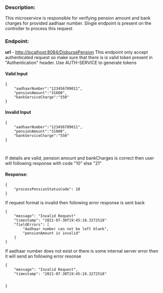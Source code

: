 <h3>Description:</h3>
<p>This microservice is responsible for verifying pension amount and bank charges for provided aadhaar number. Single endpoint is present on the controller
to process this request</p>

<h3>Endpoint:</h3>
<b>url</b> -  <a href="http://localhost:8084/DisbursePension">http://localhost:8084/DisbursePension</a>
This endpoint only accept authenticated request so make sure that there is is valid token present in "Authentication" header. Use AUTH-SERVICE to generate tokens

<h4>Valid Input</h4>
<code><pre>{
    "aadhaarNumber":"123456789011",
    "pensionAmount":"31600",
    "bankServiceCharge":"550"
}</pre></code>
<h4>Invalid Input</h4>
<code><pre>{
    "aadhaarNumber":"123456789011",
    "pensionAmount":"31000",
    "bankServiceCharge":"550"
}</pre></code>
<br/>
<p>If details are valid, pension amount and bankCharges is correct then user will following response with code "10" else "21"</p>

<h4>Response:</h4>
<code><pre>{
    "processPensionStatusCode": 10
}</pre></code>

<p>If request format is invalid then following error response is sent back</p>
<code><pre>{
    "message": "Invalid Request"
    "timestamp": "2021-07-30T19:45:18.3272518"
    "fieldErrors": [
        "Aadhaar number can not be left blank",
        "pensionAmount is invalid"
    ]
}</pre></code>

<p>If aadhaar number does not exist or there is some internal server error then it will send an following error resonse</p>
<code><pre>{
    "message": "Invalid Request",
    "timestamp": "2021-07-30T19:45:18.3272518"

}</pre></code>
